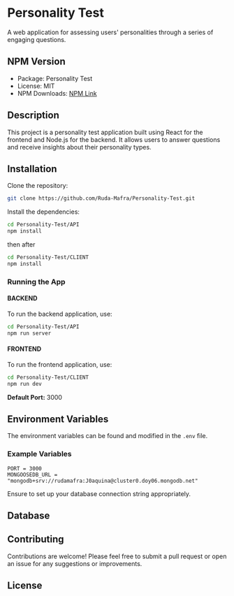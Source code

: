 # Personality Test

A web application for assessing users' personalities through a series of engaging questions.

## NPM Version

- Package: Personality Test
- License: MIT
- NPM Downloads: [NPM Link](https://www.npmjs.com/package/your-package-name)

## Description

This project is a personality test application built using React for the frontend and Node.js for the backend. It allows users to answer questions and receive insights about their personality types.

## Installation

Clone the repository:

```bash
git clone https://github.com/Ruda-Mafra/Personality-Test.git
```

Install the dependencies:

```bash
cd Personality-Test/API
npm install
```

then after

```bash
cd Personality-Test/CLIENT
npm install
```

### Running the App

#### BACKEND

To run the backend application, use:

```bash
cd Personality-Test/API
npm run server
```

#### FRONTEND

To run the frontend application, use:

```bash
cd Personality-Test/CLIENT
npm run dev
```

**Default Port:** 3000

## Environment Variables

The environment variables can be found and modified in the `.env` file.

### Example Variables

```plaintext
PORT = 3000
MONGOOSEDB_URL = "mongodb+srv://rudamafra:J0aquina@cluster0.doy06.mongodb.net"
```

Ensure to set up your database connection string appropriately.

## Database


## Contributing

Contributions are welcome! Please feel free to submit a pull request or open an issue for any suggestions or improvements.

## License

